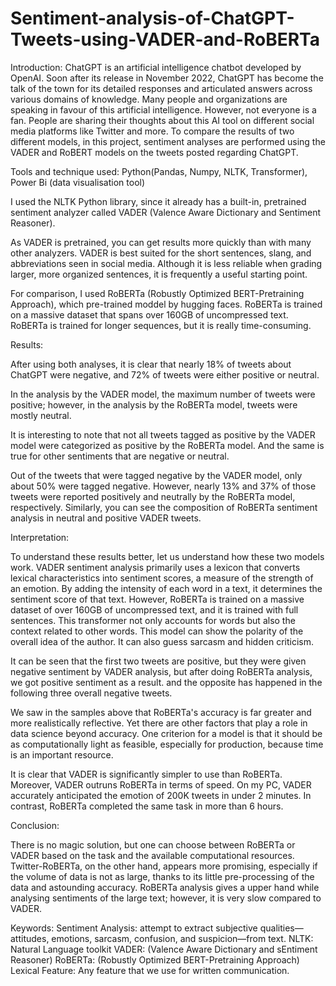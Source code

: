 # Sentiment-analysis-of-ChatGPT-Tweets-using-VADER-and-RoBERTa

Introduction:
ChatGPT is an artificial intelligence chatbot developed by OpenAI. Soon after its release in November 2022, ChatGPT has become the talk of the town for its detailed responses and articulated answers across various domains of knowledge. Many people and organizations are speaking in favour of this artificial intelligence. However, not everyone is a fan. People are sharing their thoughts about this AI tool on different social media platforms like Twitter and more. To compare the results of two different models, in this project, sentiment analyses are performed using the VADER and RoBERT models on the tweets posted regarding ChatGPT.

Tools and technique used: Python(Pandas, Numpy, NLTK, Transformer), Power Bi (data visualisation tool)

I used the NLTK Python library, since it already has a built-in, pretrained sentiment analyzer called VADER (Valence Aware Dictionary and Sentiment Reasoner).

As VADER is pretrained, you can get results more quickly than with many other analyzers. VADER is best suited for the short sentences, slang, and abbreviations seen in social media. Although it is less reliable when grading larger, more organized sentences, it is frequently a useful starting point.

For comparison, I used RoBERTa (Robustly Optimized BERT-Pretraining Approach), which pre-trained moddel by hugging faces. RoBERTa is trained on a massive dataset that spans over 160GB of uncompressed text. RoBERTa is trained for longer sequences, but it is really time-consuming.

Results:

After using both analyses, it is clear that nearly 18% of tweets about ChatGPT were negative, and 72% of tweets were either positive or neutral.

In the analysis by the VADER model, the maximum number of tweets were positive; however, in the analysis by the RoBERTa model, tweets were mostly neutral.

It is interesting to note that not all tweets tagged as positive by the VADER model were categorized as positive by the RoBERTa model. And the same is true for other sentiments that are negative or neutral.

Out of the tweets that were tagged negative by the VADER model, only about 50% were tagged negative. However, nearly 13% and 37% of those tweets were reported positively and neutrally by the RoBERTa model, respectively. Similarly, you can see the composition of RoBERTa sentiment analysis in neutral and positive VADER tweets.

Interpretation:

To understand these results better, let us understand how these two models work. VADER sentiment analysis primarily uses a lexicon that converts lexical characteristics into sentiment scores, a measure of the strength of an emotion. By adding the intensity of each word in a text, it determines the sentiment score of that text. However, RoBERTa is trained on a massive dataset of over 160GB of uncompressed text, and it is trained with full sentences. This transformer not only accounts for words but also the context related to other words. This model can show the polarity of the overall idea of the author. It can also guess sarcasm and hidden criticism.

It can be seen that the first two tweets are positive, but they were given negative sentiment by VADER analysis, but after doing RoBERTa analysis, we got positive sentiment as a result. and the opposite has happened in the following three overall negative tweets.

We saw in the samples above that RoBERTa's accuracy is far greater and more realistically reflective. Yet there are other factors that play a role in data science beyond accuracy. One criterion for a model is that it should be as computationally light as feasible, especially for production, because time is an important resource.

It is clear that VADER is significantly simpler to use than RoBERTa. Moreover, VADER outruns RoBERTa in terms of speed. On my PC, VADER accurately anticipated the emotion of 200K tweets in under 2 minutes. In contrast, RoBERTa completed the same task in more than 6 hours.

Conclusion:

There is no magic solution, but one can choose between RoBERTa or VADER based on the task and the available computational resources. Twitter-RoBERTa, on the other hand, appears more promising, especially if the volume of data is not as large, thanks to its little pre-processing of the data and astounding accuracy. RoBERTa analysis gives a upper hand while analysing sentiments of the large text; however, it is very slow compared to VADER.

Keywords:
Sentiment Analysis: attempt to extract subjective qualities—attitudes, emotions, sarcasm, confusion, and suspicion—from text.
NLTK: Natural Language toolkit
VADER: (Valence Aware Dictionary and sEntiment Reasoner)
RoBERTa: (Robustly Optimized BERT-Pretraining Approach)
Lexical Feature: Any feature that we use for written communication.
